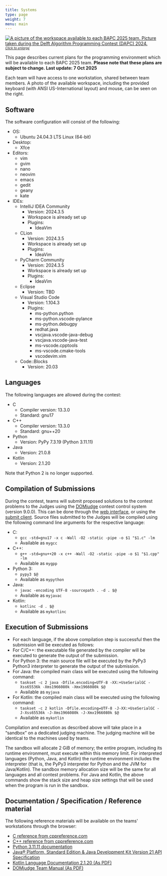 ```yaml
---
title: Systems
type: page
weight: 7
menu: main
---
```


<div class="fr tc w-25 ml1">
    <a href="/workspace.jpg">
        <img src="/workspace-small.webp" alt="A picture of the workspace available to each BAPC 2025 team. Picture taken during the Delft Algorithm Programming Contest (DAPC) 2024." />
        <i class="ts" style="font-size:75%">Click to enlarge</i>
    </a>
</div>

This page describes current plans for the programming environment which will be available to each BAPC 2025 team.
**Please note that these plans are subject to change. Last update: 7 Oct 2025**

Each team will have access to one workstation, shared between team members.
A photo of the available workspace,
including the provided keyboard (with ANSI US-International layout) and mouse,
can be seen on the right.

## Software

The software configuration will consist of the following:
- OS:
    - Ubuntu 24.04.3 LTS Linux (64-bit)
- Desktop:
    - Xfce
- Editors:
    - vim
    - gvim
    - nano
    - neovim
    - emacs
    - gedit
    - geany
    - kate
- IDEs:
    - IntelliJ IDEA Community
        - Version: 2024.3.5
        - Workspace is already set up 
        - Plugins:
            - IdeaVim
    - CLion
        - Version: 2024.3.5
        - Workspace is already set up
        - Plugins:
            - IdeaVim
    - PyCharm Community
        - Version: 2024.3.5
        - Workspace is already set up
        - Plugins:
            - IdeaVim
    - Eclipse
        - Version: TBD
        <!-- - Plugins: -->
        <!--     - PyDev -->
    - Visual Studio Code
        - Version: 1.104.3
        - Plugins:
            - ms-python.python
            - ms-python.vscode-pylance
            - ms-python.debugpy
            - redhat.java
            - vscjava.vscode-java-debug
            - vscjava.vscode-java-test
            - ms-vscode.cpptools
            - ms-vscode.cmake-tools
            - vscodevim.vim
            <!-- - C/C++ - Microsoft -->
            <!-- - C# - Microsoft -->
            <!-- - Code Runner - Jun Han -->
            <!-- - Debugger for Java - Microsoft -->
            <!-- - ESLint - Dirk Baeumer -->
            <!-- - Language Support for Java - Red Hat -->
            <!-- - Python - Microsoft -->
            <!-- - TSLint - Microsoft -->
    - Code::Blocks
        - Version: 20.03

## Languages

The following languages are allowed during the contest:

- C
    - Compiler version: 13.3.0
    - Standard: gnu17
- C++
    - Compiler version: 13.3.0
    - Standard: gnu++20
- Python
    - Version: PyPy 7.3.19 (Python 3.11.11)
- Java
    - Version: 21.0.8
- Kotlin
    - Version: 2.1.20

Note that Python 2 is no longer supported.

## Compilation of Submissions

During the contest, teams will submit proposed solutions to the contest problems to the Judges using the [DOMjudge](https://www.domjudge.org) contest control system (version 9.0.0). This can be done through the [web interface](https://www.domjudge.org/docs/manual/9.0/team.html#web-interface), or using the [submit client](https://www.domjudge.org/docs/manual/9.0/team.html#command-line-submit).
Source files submitted to the Judges will be compiled using the following command line arguments for the respective language:

- C:
    - `gcc -std=gnu17 -x c -Wall -O2 -static -pipe -o $1 "$1.c" -lm`
    - Available as `mygcc`
- C++:
    - `g++ -std=gnu++20 -x c++ -Wall -O2 -static -pipe -o $1 "$1.cpp" -lm`
    - Available as `mygpp`
- Python 3:
    - `pypy3 $@`
    - Available as `mypython`
- Java:
    - `javac -encoding UTF-8 -sourcepath . -d . $@`
    - Available as `myjavac`
- Kotlin:
    - `kotlinc -d . $@`
    - Available as `mykotlinc`


## Execution of Submissions

- For each language, if the above compilation step is successful then the submission will be executed as follows:
- For C/C++:  the executable file generated by the compiler will be executed to generate the output of the submission.
- For Python 3: the main source file will be executed by the PyPy3 Python3 interpreter to generate the output of the submission.
- For Java: the compiled main class will be executed using the following command:
    - `taskset -c 2 java -Dfile.encoding=UTF-8 -XX:+UseSerialGC -Xss65536k -Xms1966080k -Xmx1966080k $@`
    - Available as `myjava`
- For Kotlin: the compiled main class will be executed using the following command:
    - `taskset -c 2 kotlin -Dfile.encoding=UTF-8 -J-XX:+UseSerialGC -J-Xss65536k -J-Xms1966080k -J-Xmx1966080k $@`
    - Available as `mykotlin`

Compilation and execution as described above will take place in a “sandbox” on a dedicated judging machine.
The judging machine will be identical to the machines used by teams.

The sandbox will allocate 2 GiB of memory; the entire program, including its runtime environment, must execute within this memory limit.
For interpreted languages (Python, Java, and Kotlin) the runtime environment includes the interpreter (that is, the PyPy3 interpreter for Python and the JVM for Java/Kotlin).
The sandbox memory allocation size will be the same for all languages and all contest problems.
For Java and Kotlin, the above commands show the stack size and heap size settings that will be used when the program is run in the sandbox.

## Documentation / Specification / Reference material
The following reference materials will be available on the teams' workstations through the browser:

- [C reference from cppreference.com](https://en.cppreference.com/w/c)
- [C++ reference from cppreference.com](https://en.cppreference.com/w/cpp)
- [Python 3.11.11 documentation](https://docs.python.org/release/3.11.11/)
- [Java® Platform, Standard Edition & Java Development Kit Version 21 API Specification](https://docs.oracle.com/en/java/javase/21/docs/api/)
- [Kotlin Language Documentation 2.1.20 (As PDF)](https://raw.githubusercontent.com/JetBrains/kotlin-web-site/e3ec93b63240397ae404e9c492b7dadaf2e67625/assets/kotlin-reference.pdf)
- [DOMjudge Team Manual (As PDF)](https://www.domjudge.org/docs/manual/9.0/team.html)
